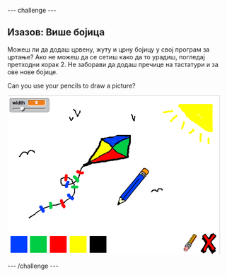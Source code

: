 \--- challenge \---

## Изазов: Више бојица

Можеш ли да додаш црвену, жуту и црну бојицу у свој програм за цртање? Ако не можеш да се сетиш како да то урадиш, погледај претходни корак 2. Не заборави да додаш пречице на тастатури и за ове нове бојице.

Can you use your pencils to draw a picture?

![слика екрана](images/paint-final.png)

\--- /challenge \---